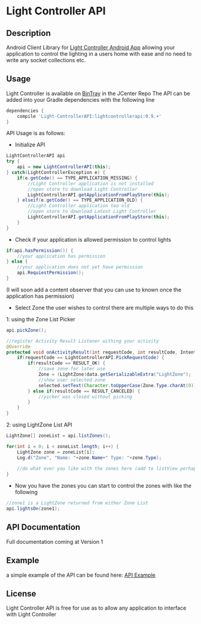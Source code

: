 Light Controller API
====================

Description
-----------
Android Client Library for [Light Controller Android App](https://github.com/eliotstocker/Light-Controller) allowing your application to control the lighting in a users home with ease and no need to write any socket collections etc.

Usage
-----
Light Controller is available on [BinTray](https://bintray.com/eliotstocker/maven/LightControllerAPI) in the JCenter Repo
The API can be added into your Gradle dependencies with the following line
```gradle
dependencies {
    compile 'Light-ControllerAPI:lightcontrollerapi:0.9.+'
}
```

API Usage is as follows:

* Initialize API
```java
LightControllerAPI api
try {
    api = new LightControllerAPI(this);
} catch(LightControllerException e) {
    if(e.getCode() == TYPE_APPLICATION_MISSING) {
        //Light Controller application is not installed
        //open store to download Light Controller
        LightControllerAPI.getApplicationFromPlayStore(this);
    } elseif(e.getCode() == TYPE_APPLICATION_OLD) {
        //Light Controller application too old
        //open store to download Latest Light Controller
        LightControllerAPI.getApplicationFromPlayStore(this);
    }
}
```

* Check if your application is allowed permission to control lights
```java
if(api.hasPermission()) {
    //your application has permission
} else {
    //your application does not yet have permission
    api.RequiestPermission();
}
```
(I will soon add a content observer that you can use to known once the application has permission)

* Select Zone the user wishes to control
there are multiple ways to do this

1: using the Zone List Picker
```java
api.pickZone();

//register Activity Result Listener withing your activity
@Override
protected void onActivityResult(int requestCode, int resultCode, Intent data) {
    if(requestCode == LightControllerAPI.PickRequestCode) {
        if(resultCode == RESULT_OK) {
            //save zone for later use
            Zone = (LightZone)data.getSerializableExtra("LightZone");
            //show user selected zone
            selected.setText(Character.toUpperCase(Zone.Type.charAt(0)) + Zone.Type.substring(1) + ": " + Zone.Name);
        } else if(resultCode == RESULT_CANCELED) {
            //picker was closed without picking
        }
    }
}
```

2: using LightZone List API
```java
LightZone[] zoneList = api.listZones();

for(int i = 0; i < zoneList.length; i++) {
    LightZone zone = zoneList[i];
    Log.d("Zone", "Name: "+zone.Name+" Type: "+zone.Type);
    
    //do what ever you like with the zones here (add to listView perhapse)
}
```

* Now you have the zones you can start to control the zones with like the following
```java
//zone1 is a LightZone returned from either Zone List
api.lightsOn(zone1);
```

API Documentation
-----------------
Full documentation coming at Version 1

Example
-------
a simple example of the API can be found here: [API Example](https://github.com/eliotstocker/Light-ControllerAPI/tree/master/example)

License
-------
Light Controller API is free for use as to allow any application to interface with Light Controller